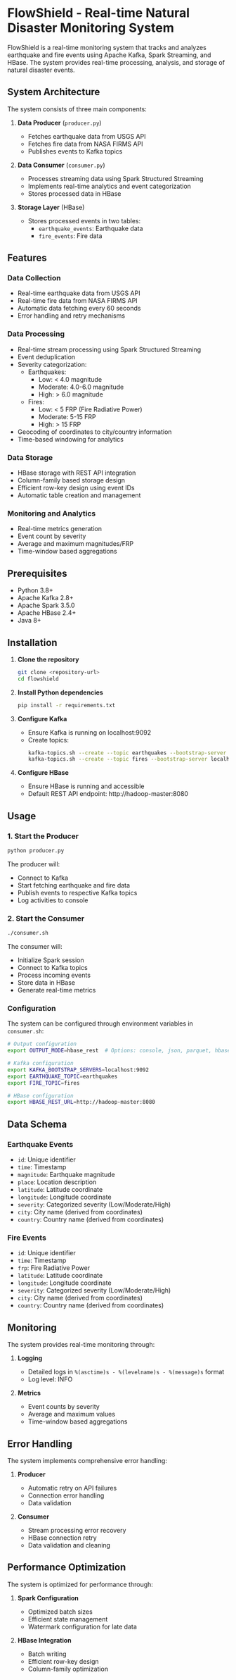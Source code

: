 # FlowShield - Real-time Natural Disaster Monitoring System

FlowShield is a real-time monitoring system that tracks and analyzes earthquake and fire events using Apache Kafka, Spark Streaming, and HBase. The system provides real-time processing, analysis, and storage of natural disaster events.

## System Architecture

The system consists of three main components:

1. **Data Producer** (`producer.py`)
   - Fetches earthquake data from USGS API
   - Fetches fire data from NASA FIRMS API
   - Publishes events to Kafka topics

2. **Data Consumer** (`consumer.py`)
   - Processes streaming data using Spark Structured Streaming
   - Implements real-time analytics and event categorization
   - Stores processed data in HBase

3. **Storage Layer** (HBase)
   - Stores processed events in two tables:
     - `earthquake_events`: Earthquake data
     - `fire_events`: Fire data

## Features

### Data Collection
- Real-time earthquake data from USGS API
- Real-time fire data from NASA FIRMS API
- Automatic data fetching every 60 seconds
- Error handling and retry mechanisms

### Data Processing
- Real-time stream processing using Spark Structured Streaming
- Event deduplication
- Severity categorization:
  - Earthquakes:
    - Low: < 4.0 magnitude
    - Moderate: 4.0-6.0 magnitude
    - High: > 6.0 magnitude
  - Fires:
    - Low: < 5 FRP (Fire Radiative Power)
    - Moderate: 5-15 FRP
    - High: > 15 FRP
- Geocoding of coordinates to city/country information
- Time-based windowing for analytics

### Data Storage
- HBase storage with REST API integration
- Column-family based storage design
- Efficient row-key design using event IDs
- Automatic table creation and management

### Monitoring and Analytics
- Real-time metrics generation
- Event count by severity
- Average and maximum magnitudes/FRP
- Time-window based aggregations

## Prerequisites

- Python 3.8+
- Apache Kafka 2.8+
- Apache Spark 3.5.0
- Apache HBase 2.4+
- Java 8+

## Installation

1. **Clone the repository**
   ```bash
   git clone <repository-url>
   cd flowshield
   ```

2. **Install Python dependencies**
   ```bash
   pip install -r requirements.txt
   ```

3. **Configure Kafka**
   - Ensure Kafka is running on localhost:9092
   - Create topics:
     ```bash
     kafka-topics.sh --create --topic earthquakes --bootstrap-server localhost:9092
     kafka-topics.sh --create --topic fires --bootstrap-server localhost:9092
     ```

4. **Configure HBase**
   - Ensure HBase is running and accessible
   - Default REST API endpoint: http://hadoop-master:8080

## Usage

### 1. Start the Producer

```bash
python producer.py
```

The producer will:
- Connect to Kafka
- Start fetching earthquake and fire data
- Publish events to respective Kafka topics
- Log activities to console

### 2. Start the Consumer

```bash
./consumer.sh
```

The consumer will:
- Initialize Spark session
- Connect to Kafka topics
- Process incoming events
- Store data in HBase
- Generate real-time metrics

### Configuration

The system can be configured through environment variables in `consumer.sh`:

```bash
# Output configuration
export OUTPUT_MODE=hbase_rest  # Options: console, json, parquet, hbase_rest

# Kafka configuration
export KAFKA_BOOTSTRAP_SERVERS=localhost:9092
export EARTHQUAKE_TOPIC=earthquakes
export FIRE_TOPIC=fires

# HBase configuration
export HBASE_REST_URL=http://hadoop-master:8080
```

## Data Schema

### Earthquake Events
- `id`: Unique identifier
- `time`: Timestamp
- `magnitude`: Earthquake magnitude
- `place`: Location description
- `latitude`: Latitude coordinate
- `longitude`: Longitude coordinate
- `severity`: Categorized severity (Low/Moderate/High)
- `city`: City name (derived from coordinates)
- `country`: Country name (derived from coordinates)

### Fire Events
- `id`: Unique identifier
- `time`: Timestamp
- `frp`: Fire Radiative Power
- `latitude`: Latitude coordinate
- `longitude`: Longitude coordinate
- `severity`: Categorized severity (Low/Moderate/High)
- `city`: City name (derived from coordinates)
- `country`: Country name (derived from coordinates)

## Monitoring

The system provides real-time monitoring through:

1. **Logging**
   - Detailed logs in `%(asctime)s - %(levelname)s - %(message)s` format
   - Log level: INFO

2. **Metrics**
   - Event counts by severity
   - Average and maximum values
   - Time-window based aggregations

## Error Handling

The system implements comprehensive error handling:

1. **Producer**
   - Automatic retry on API failures
   - Connection error handling
   - Data validation

2. **Consumer**
   - Stream processing error recovery
   - HBase connection retry
   - Data validation and cleaning

## Performance Optimization

The system is optimized for performance through:

1. **Spark Configuration**
   - Optimized batch sizes
   - Efficient state management
   - Watermark configuration for late data

2. **HBase Integration**
   - Batch writing
   - Efficient row-key design
   - Column-family optimization
